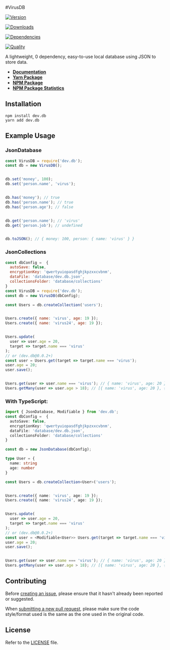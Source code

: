 
  #VirusDB
	
[![Version](https://img.shields.io/npm/v/dev.db.svg?color=3884FF&label=version)](https://www.npmjs.com/package/dev.db)

[![Downloads](https://img.shields.io/npm/dt/dev.db.svg?color=3884FF)](https://www.npmjs.com/package/dev.db)

[![Dependencies](https://img.shields.io/badge/dependencies-0-brightgreen?color=3884FF)](https://www.npmjs.com/package/dev.db)

[![Quality](https://packagequality.com/shield/dev.db.svg?color=3dd164)](https://packagequality.com/#?package=dev.db)


A lightweight, 0 dependency, easy-to-use local database using JSON to store data.

- **[Documentation](https://clony.vercel.app)**
- **[Yarn Package](https://yarnpkg.com/package/dev.db)**
- **[NPM Package](https://npmjs.com/package/dev.db)**
- **[NPM Package Statistics](https://npm-stat.com/charts.html?package=dev.db&from=2021-05-07)**

Installation
------------

```sh-session
npm install dev.db
yarn add dev.db
```

Example Usage
-------------

### JsonDatabase

```js
const VirusDB = require('dev.db');
const db = new VirusDB();


db.set('money', 100);
db.set('person.name', 'virus');


db.has('money'); // true
db.has('person.name'); // true
db.has('person.age'); // false


db.get('person.name'); // 'virus'
db.get('person.job'); // undefined


db.toJSON(); // { money: 100, person: { name: 'virus' } }
```

### JsonCollections

```js
const dbConfig =  {
  autoSave: false,
  encryptionKey: 'qwertyuiopasdfghjkpzxxcvbnm',
  dataFile: 'database/dev.db.json',
  collectionsFolder: 'database/collections'
}
const VirusDB = require('dev.db');
const db = new VirusDB(dbConfig);

const Users = db.createCollection('users');


Users.create({ name: 'virus', age: 19 });
Users.create({ name: 'virus24', age: 19 });


Users.update(
  user => user.age = 20,
  target => target.name === 'virus'
);
// or (dev.db@0.0.2+)
const user = Users.get(target => target.name === 'virus');
user.age = 20;
user.save();


Users.get(user => user.name === 'virus'); // { name: 'virus', age: 20 }
Users.getMany(user => user.age > 18); // [{ name: 'virus', age: 20 }, { name: 'virus24', age: 19 }]
```

### With TypeScript:

```ts
import { JsonDatabase, Modifiable } from 'dev.db';
const dbConfig =  {
  autoSave: false,
  encryptionKey: 'qwertyuiopasdfghjkpzxxcvbnm',
  dataFile: 'database/dev.db.json',
  collectionsFolder: 'database/collections'
}

const db = new JsonDatabase(dbConfig);

type User = {
  name: string
  age: number
}

const Users = db.createCollection<User>('users');


Users.create({ name: 'virus', age: 19 });
Users.create({ name: 'virus24', age: 19 });


Users.update(
  user => user.age = 20,
  target => target.name === 'virus'
);
// or (dev.db@0.0.2+)
const user = <Modifiable<User>> Users.get(target => target.name === 'virus');
user.age = 20;
user.save();


Users.get(user => user.name === 'virus'); // { name: 'virus', age: 20 }
Users.getMany(user => user.age > 18); // [{ name: 'virus', age: 20 }, { name: 'virus24', age: 19 }]
```

Contributing
------------

Before [creating an issue](https://github.com/virgel1995/dev.db/issues), please ensure that it hasn't already been reported or suggested.

When [submitting a new pull request](https://github.com/virgel1995/dev.db/pulls), please make sure the code style/format used is the same as the one used in the original code.

License
-------

Refer to the [LICENSE](LICENSE) file.
